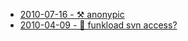 * [2010-07-16 - ⚒️ anonypic](/dev/java/anonypic)
* [2010-04-09 - 📝 funkload svn access?](04/funkload)
